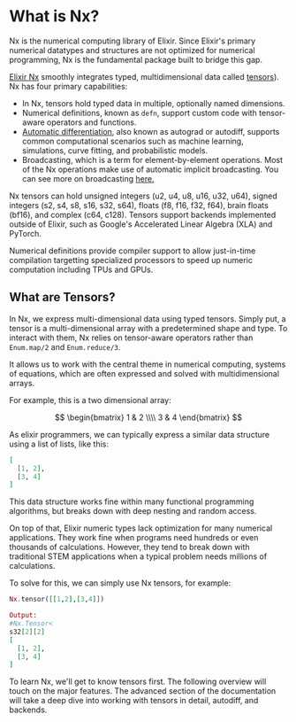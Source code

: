 # What is Nx?

Nx is the numerical computing library of Elixir. Since Elixir's primary numerical datatypes and structures are not optimized for numerical programming, Nx is the fundamental package built to bridge this gap.

[Elixir Nx](https://github.com/elixir-nx/nx) smoothly integrates typed, multidimensional data called [tensors](introduction.html#what-are-tensors)). 
Nx has four primary capabilities:

- In Nx, tensors hold typed data in multiple, optionally named dimensions.
- Numerical definitions, known as `defn`, support custom code with
  tensor-aware operators and functions.
- [Automatic differentiation](https://arxiv.org/abs/1502.05767), also known as
  autograd or autodiff, supports common computational scenarios
  such as machine learning, simulations, curve fitting, and probabilistic models.
- Broadcasting, which is a term for element-by-element operations. Most of the Nx operations
  make use of automatic implicit broadcasting. You can see more on broadcasting
  [here.](intro-to-nx.html#broadcasts)

Nx tensors can hold unsigned integers (u2, u4, u8, u16, u32, u64),
signed integers (s2, s4, s8, s16, s32, s64),
floats (f8, f16, f32, f64), brain floats (bf16), and complex (c64, c128).
Tensors support backends implemented outside of Elixir, such as Google's
Accelerated Linear Algebra (XLA) and PyTorch.

Numerical definitions provide compiler support to allow just-in-time compilation
targetting specialized processors to speed up numeric computation including
TPUs and GPUs.

## What are Tensors?

In Nx, we express multi-dimensional data using typed tensors. Simply put,
a tensor is a multi-dimensional array with a predetermined shape and
type. To interact with them, Nx relies on tensor-aware operators rather
than `Enum.map/2` and `Enum.reduce/3`.

It allows us to work with the central theme in numerical computing, systems of equations,
which are often expressed and solved with multidimensional arrays.

For example, this is a two dimensional array:

$$
\begin{bmatrix}
  1 & 2 \\\\
  3 & 4
\end{bmatrix}
$$

As elixir programmers, we can typically express a similar data structure using a list of lists,
like this:

```elixir
[
  [1, 2],
  [3, 4]
]
```

This data structure works fine within many functional programming
algorithms, but breaks down with deep nesting and random access.

On top of that, Elixir numeric types lack optimization for many numerical
applications. They work fine when programs
need hundreds or even thousands of calculations. However, they tend to break
down with traditional STEM applications when a typical problem
needs millions of calculations.

To solve for this, we can simply use Nx tensors, for example:

```elixir
Nx.tensor([[1,2],[3,4]])

Output:
#Nx.Tensor<
s32[2][2]
[
  [1, 2],
  [3, 4]
]
```

To learn Nx, we'll get to know tensors first. The following overview will touch
on the major features. The advanced section of the documentation will take a deep dive into working
with tensors in detail, autodiff, and backends.
